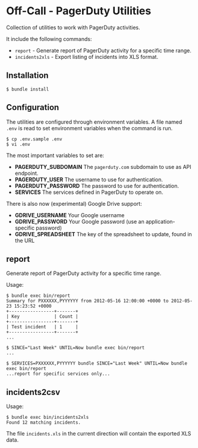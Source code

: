 # Off-Call - PagerDuty Utilities

Collection of utilities to work with PagerDuty activities.

It include the following commands:

 * `report` - Generate report of PagerDuty activity for a specific time
   range.
 * `incidents2xls` - Export listing of incidents into XLS format.

## Installation

```
$ bundle install
```

## Configuration

The utilities are configured through environment variables. A file named
`.env` is read to set environment variables when the command is run.

```
$ cp .env.sample .env
$ vi .env
```

The most important variables to set are:

 * **PAGERDUTY_SUBDOMAIN** The `pagerduty.com` subdomain to use as API
   endpoint.
 * **PAGERDUTY_USER** The username to use for authentication.
 * **PAGERDUTY_PASSWORD** The password to use for authentication.
 * **SERVICES** The services defined in PagerDuty to operate on.

There is also now (experimental) Google Drive support:

* **GDRIVE_USERNAME** Your Google username
* **GDRIVE_PASSWORD** Your Google password (use an application-specific password)
* **GDRIVE_SPREADSHEET** The key of the spreadsheet to update, found in the URL

## report

Generate report of PagerDuty activity for a specific time range.

Usage:

```
$ bundle exec bin/report
Summary for PXXXXXX,PYYYYYY from 2012-05-16 12:00:00 +0000 to 2012-05-23 15:23:52 +0000
+-----------------+-------+
| Key             | Count |
+-----------------+-------+
| Test incident   | 1     |
+-----------------+-------+
...

$ SINCE="Last Week" UNTIL=Now bundle exec bin/report 
...

$ SERVICES=PXXXXXX,PYYYYYY bundle SINCE="Last Week" UNTIL=Now bundle exec bin/report
...report for specific services only...
```

## incidents2csv

Usage:

```
$ bundle exec bin/incidents2xls
Found 12 matching incidents.
```

The file `incidents.xls` in the current direction will contain the
exported XLS data.
